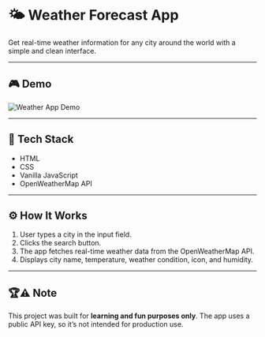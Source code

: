 # 🌤️ Weather Forecast App
Get real-time weather information for any city around the world with a simple and clean interface.

---

## 🎮 Demo

![Weather App Demo](https://i.imgur.com/6SD1aVT.gif)  

---

## 🚀 Tech Stack

- HTML  
- CSS  
- Vanilla JavaScript  
- OpenWeatherMap API  

---

## ⚙️ How It Works

1. User types a city in the input field.  
2. Clicks the search button.  
3. The app fetches real-time weather data from the OpenWeatherMap API.  
4. Displays city name, temperature, weather condition, icon, and humidity.  

---

## 🏆⚠️ Note
This project was built for **learning and fun purposes only**. The app uses a public API key, so it’s not intended for production use.

